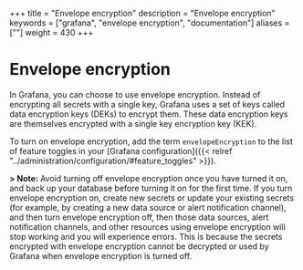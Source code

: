 +++
title = "Envelope encryption"
description = "Envelope encryption"
keywords = ["grafana", "envelope encryption", "documentation"]
aliases = [""]
weight = 430
+++


# Envelope encryption

In Grafana, you can choose to use envelope encryption. Instead of
encrypting all secrets with a single key, Grafana uses a set of keys
called data encryption keys (DEKs) to encrypt them. These data
encryption keys are themselves encrypted with a single key encryption
key (KEK).

To turn on envelope encryption, add the term `envelopeEncryption` to the list of feature toggles in your [Grafana configuration]({{< relref "../administration/configuration/#feature_toggles" >}}).

**> Note:** Avoid turning off envelope encryption once you have turned it on, and back up your database before turning it on for the first time. If you turn envelope encryption on, create new secrets or update your existing secrets (for example, by creating a new data source or alert notification channel), and then turn envelope encryption off, then those data sources, alert notification channels, and other resources using envelope encryption will stop working and you will experience errors. This is because the secrets encrypted with envelope encryption cannot be decrypted or used by Grafana when envelope encryption is turned off.
